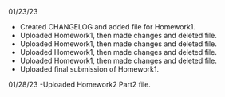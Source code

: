 01/23/23
- Created CHANGELOG and added file for Homework1.
- Uploaded Homework1, then made changes and deleted file. 
- Uploaded Homework1, then made changes and deleted file. 
- Uploaded Homework1, then made changes and deleted file. 
- Uploaded Homework1, then made changes and deleted file. 
- Uploaded final submission of Homework1. 

01/28/23
-Uploaded Homework2 Part2 file. 
